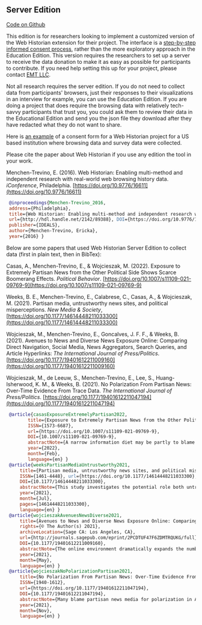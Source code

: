## Server Edition

[Code on Github](https://github.com/WebHistorian/community)

This edition is for researchers looking to implement a customized version of the 
Web Historian extension for their project. The interface is a [step-by-step informed 
consent process](https://journals-sagepub-com.proxyau.wrlc.org/doi/suppl/10.1177/14614448211033300), rather than the more exploratory approach in the Education 
Edition. This version requires the researchers to set up a server to receive 
the data donation to make it as easy as possible for participants to contribute. 
If you need help setting this up for your project, please 
contact [EMT LLC](https://erickaakcire.github.io/emtllc.html). 

Not all research requires the server edition. If you do not need to collect data 
from participants' browsers, just their responses to their visualizations in an interview for example, 
you can use the Education Edition. If you are doing a project that does require the browsing data
with relatively tech-savvy participants that trust you, you could ask them to review their 
data in the Educational Edition and send you the json file they download after they have 
redacted what they do not want to share.

Here is [an example](./consent_example.html) of a consent form for a Web Historian 
project for a US based institution where browsing data and survey data were collected. 

Please cite the paper about Web Historian if you use any edition the tool in your work.

Menchen-Trevino, E. (2016). Web Historian: Enabling multi-method and independent research with real-world web browsing history data. *iConference*, Philadelphia. [https://doi.org/10.9776/16611](https://doi.org/10.9776/16611)

```bibtex
 @inproceedings{Menchen-Trevino_2016, 
 address={Philadelphia}, 
 title={Web Historian: Enabling multi-method and independent research with real-world web browsing history data}, 
 url={http://hdl.handle.net/2142/89388}, DOI={https://doi.org/10.9776/16611}, 
 publisher={IDEALS}, 
 author={Menchen-Trevino, Ericka}, 
 year={2016} }
```

Below are some papers that used Web Historian Server Edition to collect data (first in plain text, then in BibTex):

Casas, A., Menchen-Trevino, E., & Wojcieszak, M. (2022). Exposure to Extremely Partisan News from the Other Political Side Shows Scarce Boomerang Effects. *Political Behavior*. [https://doi.org/10.1007/s11109-021-09769-9](https://doi.org/10.1007/s11109-021-09769-9)

Weeks, B. E., Menchen-Trevino, E., Calabrese, C., Casas, A., & Wojcieszak, M. (2021). Partisan media, untrustworthy news sites, and political misperceptions. *New Media & Society*, [https://doi.org/10.1177/14614448211033300](https://doi.org/10.1177/14614448211033300)

Wojcieszak, M., Menchen-Trevino, E., Goncalves, J. F. F., & Weeks, B. (2021). Avenues to News and Diverse News Exposure Online: Comparing Direct Navigation, Social Media, News Aggregators, Search Queries, and Article Hyperlinks: *The International Journal of Press/Politics*. [https://doi.org/10.1177/19401612211009160](https://doi.org/10.1177/19401612211009160)

Wojcieszak, M., de Leeuw, S., Menchen-Trevino, E., Lee, S., Huang-Isherwood, K. M., & Weeks, B. (2021). No Polarization From Partisan News: Over-Time Evidence From Trace Data. *The International Journal of Press/Politics*. [https://doi.org/10.1177/19401612211047194](https://doi.org/10.1177/19401612211047194)

```bibtex
 @article{casasExposureExtremelyPartisan2022, 
        title={Exposure to Extremely Partisan News from the Other Political Side Shows Scarce Boomerang Effects}, 
        ISSN={1573-6687},
        url={https://doi.org/10.1007/s11109-021-09769-9}, 
        DOI={10.1007/s11109-021-09769-9}, 
        abstractNote={A narrow information diet may be partly to blame for the growing political divides in the United States, suggesting exposure to dissimilar views as a remedy. These efforts, however, could be counterproductive, exacerbating attitude and affective polarization. Yet findings on whether such boomerang effect exists are mixed and the consequences of dissimilar exposure on other important outcomes remain unexplored. To contribute to this debate, we rely on a preregistered longitudinal experimental design combining participants’ survey self-reports and their behavioral browsing data, in which one should observe boomerang effects. We incentivized liberals to read political articles on extreme conservative outlets (Breitbart, The American Spectator, and The Blaze) and conservatives to read extreme left-leaning sites (Mother Jones, Democracy Now, and The Nation). We maximize ecological validity by embedding the treatment in a larger project that tracks over time changes in online exposure and attitudes. We explored the effects on attitude and affective polarization, as well as on perceptions of the political system, support for democratic principles, and personal well-being. Overall we find little evidence of boomerang effects.}, journal={Political Behavior}, author={Casas, Andreu and Menchen-Trevino, Ericka and Wojcieszak, Magdalena}, 
        year={2022}, 
        month={Feb}, 
        language={en} }
 @article{weeksPartisanMediaUntrustworthy2021, 
     title={Partisan media, untrustworthy news sites, and political misperceptions}, 
     ISSN={1461-4448}, url={https://doi.org/10.1177/14614448211033300}, 
     DOI={10.1177/14614448211033300}, 
     abstractNote={This study investigates the potential role both untrustworthy and partisan websites play in misinforming audiences by testing whether actual exposure to these sites is associated with political misperceptions. Using a sample of American adult social media users, we match data from individuals’ Internet browser histories with a survey measuring the accuracy of political beliefs. We find that visits to partisan websites are at times related to misperceptions consistent with the political bias of the site. However, we do not find strong evidence that untrustworthy websites consistently relate to false beliefs. There is also little evidence that visits to less partisan, centrist news sites are associated with more accurate political beliefs about these issues, suggesting that exposure to politically neutral news is not necessarily the antidote to misinformation. Results suggest that focusing on partisan news sites—rather than untrustworthy sites—may be fruitful to understanding how media contribute to political misperceptions.}, journal={New Media & Society}, publisher={SAGE Publications}, author={Weeks, Brian E and Menchen-Trevino, Ericka and Calabrese, Christopher and Casas, Andreu and Wojcieszak, Magdalena}, 
     year={2021}, 
     month={Jul}, 
     pages={14614448211033300}, 
     language={en} }
 @article{wojcieszakAvenuesNewsDiverse2021, 
     title={Avenues to News and Diverse News Exposure Online: Comparing Direct Navigation, Social Media, News Aggregators, Search Queries, and Article Hyperlinks:}, 
     rights={© The Author(s) 2021}, 
     archiveLocation={Sage CA: Los Angeles, CA}, 
     url={http://journals.sagepub.com/eprint/2PCDTUF47F6ZDMTRQUKG/full}, 
     DOI={10.1177/19401612211009160}, 
     abstractNote={The online environment dramatically expands the number of ways people can encounter news but there remain questions of whether these abundant opportunities faci...}, journal={The International Journal of Press/Politics}, publisher={SAGE PublicationsSage CA: Los Angeles, CA}, author={Wojcieszak, Magdalena and Menchen-Trevino, Ericka and Goncalves, Joao F. F. and Weeks, Brian}, 
     year={2021}, 
     month={May}, 
     language={en} }
 @article{wojcieszakNoPolarizationPartisan2021, 
     title={No Polarization From Partisan News: Over-Time Evidence From Trace Data}, 
     ISSN={1940-1612}, 
     url={https://doi.org/10.1177/19401612211047194}, 
     DOI={10.1177/19401612211047194}, 
     abstractNote={Many blame partisan news media for polarization in America. This paper examines the effects of liberal, conservative, and centrist news on affective and attitude polarization. To this end, we rely on two studies that combine two-wave panel surveys (N1 = 303, N2 = 904) with twelve months worth of web browsing data submitted by the same participants comprising roughly thirty-eight million visits. We identify news exposure using an extensive list of news domains and develop a machine learning classifier to identify exposure to political news within these domains. The results offer a robust pattern of null findings. Exposure to partisan and centrist news websites—no matter if it is congenial or crosscutting—does not enhance polarization. These null effects also emerge among strong and weak partisans as well as Democrats and Republicans alike. We argue that these null results accurately portray the reality of limited effects of news in the “real world.” Politics and partisan news account for a small fraction of citizens’ online activities, less than 2 percent in our trace data, and are nearly unnoticeable in the overall information and communication ecology of most individuals.}, journal={The International Journal of Press/Politics}, publisher={SAGE Publications Inc}, author={Wojcieszak, Magdalena and de Leeuw, Sjifra and Menchen-Trevino, Ericka and Lee, Seungsu and Huang-Isherwood, Ke M. and Weeks, Brian}, 
     year={2021}, 
     month={Nov}, 
     language={en} }
```
